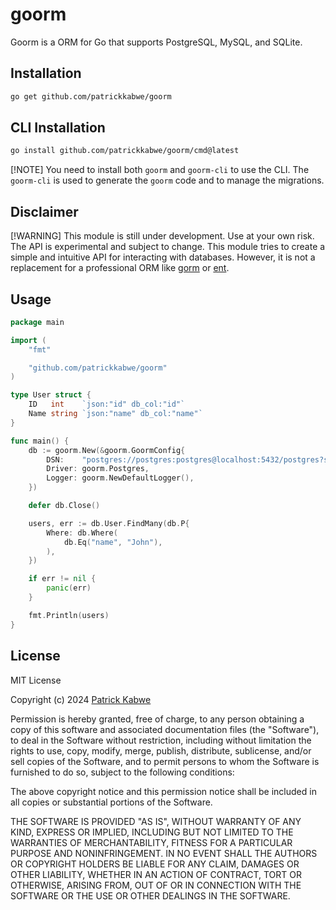# goorm

Goorm is a ORM for Go that supports PostgreSQL, MySQL, and SQLite.

## Installation

```bash
go get github.com/patrickkabwe/goorm
```

## CLI Installation

```bash
go install github.com/patrickkabwe/goorm/cmd@latest
```

[!NOTE] You need to install both `goorm` and `goorm-cli` to use the CLI.
The `goorm-cli` is used to generate the `goorm` code and to manage the migrations.

## Disclaimer

[!WARNING] This module is still under development. Use at your own risk. The API is experimental and subject to change. This module tries to create a simple and intuitive API for interacting with databases. However, it is not a replacement for a professional ORM like [gorm](https://github.com/go-gorm/gorm) or [ent](https://github.com/ent/ent).

## Usage

```go
package main

import (
	"fmt"

	"github.com/patrickkabwe/goorm"
)

type User struct {
	ID   int    `json:"id" db_col:"id"`
	Name string `json:"name" db_col:"name"`
}

func main() {
	db := goorm.New(&goorm.GoormConfig{
		DSN:    "postgres://postgres:postgres@localhost:5432/postgres?sslmode=disable",
		Driver: goorm.Postgres,
		Logger: goorm.NewDefaultLogger(),
	})

	defer db.Close()

	users, err := db.User.FindMany(db.P{
		Where: db.Where(
			db.Eq("name", "John"),
		),
	})

	if err != nil {
		panic(err)
	}

	fmt.Println(users)
}
```

## License

MIT License

Copyright (c) 2024 [Patrick Kabwe](https://github.com/patrickkabwe)

Permission is hereby granted, free of charge, to any person obtaining a copy
of this software and associated documentation files (the "Software"), to deal
in the Software without restriction, including without limitation the rights
to use, copy, modify, merge, publish, distribute, sublicense, and/or sell
copies of the Software, and to permit persons to whom the Software is
furnished to do so, subject to the following conditions:

The above copyright notice and this permission notice shall be included in all
copies or substantial portions of the Software.

THE SOFTWARE IS PROVIDED "AS IS", WITHOUT WARRANTY OF ANY KIND, EXPRESS OR
IMPLIED, INCLUDING BUT NOT LIMITED TO THE WARRANTIES OF MERCHANTABILITY,
FITNESS FOR A PARTICULAR PURPOSE AND NONINFRINGEMENT. IN NO EVENT SHALL THE
AUTHORS OR COPYRIGHT HOLDERS BE LIABLE FOR ANY CLAIM, DAMAGES OR OTHER
LIABILITY, WHETHER IN AN ACTION OF CONTRACT, TORT OR OTHERWISE, ARISING FROM,
OUT OF OR IN CONNECTION WITH THE SOFTWARE OR THE USE OR OTHER DEALINGS IN THE
SOFTWARE.
